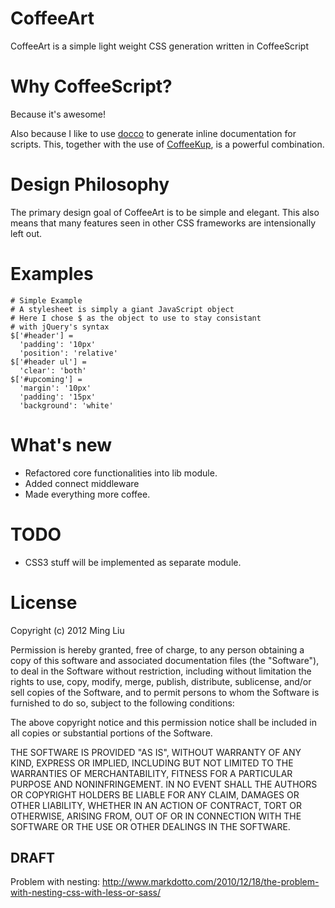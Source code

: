 
# CoffeeArt

CoffeeArt is a simple light weight CSS generation written in CoffeeScript

# Why CoffeeScript?

Because it's awesome!

Also because I like to use [docco](http://jashkenas.github.com/docco/) to generate inline documentation for scripts. This, together with the use of [CoffeeKup](https://github.com/mauricemach/coffeekup), is a powerful combination.

# Design Philosophy

The primary design goal of CoffeeArt is to be simple and elegant. This also means that many features seen in other CSS frameworks are intensionally left out. 

# Examples

    # Simple Example
    # A stylesheet is simply a giant JavaScript object
    # Here I chose $ as the object to use to stay consistant
    # with jQuery's syntax
    $['#header'] =
      'padding': '10px'
      'position': 'relative'
    $['#header ul'] =
      'clear': 'both'
    $['#upcoming'] =
      'margin': '10px'
      'padding': '15px'
      'background': 'white'

# What's new

* Refactored core functionalities into lib module.
* Added connect middleware
* Made everything more coffee.

# TODO

* CSS3 stuff will be implemented as separate module.

# License

Copyright (c) 2012 Ming Liu

Permission is hereby granted, free of charge, to any person obtaining a copy of this software and associated documentation files (the "Software"), to deal in the Software without restriction, including without limitation the rights to use, copy, modify, merge, publish, distribute, sublicense, and/or sell copies of the Software, and to permit persons to whom the Software is furnished to do so, subject to the following conditions:

The above copyright notice and this permission notice shall be included in all copies or substantial portions of the Software.

THE SOFTWARE IS PROVIDED "AS IS", WITHOUT WARRANTY OF ANY KIND, EXPRESS OR IMPLIED, INCLUDING BUT NOT LIMITED TO THE WARRANTIES OF MERCHANTABILITY, FITNESS FOR A PARTICULAR PURPOSE AND NONINFRINGEMENT. IN NO EVENT SHALL THE AUTHORS OR COPYRIGHT HOLDERS BE LIABLE FOR ANY CLAIM, DAMAGES OR OTHER LIABILITY, WHETHER IN AN ACTION OF CONTRACT, TORT OR OTHERWISE, ARISING FROM, OUT OF OR IN CONNECTION WITH THE SOFTWARE OR THE USE OR OTHER DEALINGS IN THE SOFTWARE.




## DRAFT
Problem with nesting: http://www.markdotto.com/2010/12/18/the-problem-with-nesting-css-with-less-or-sass/
